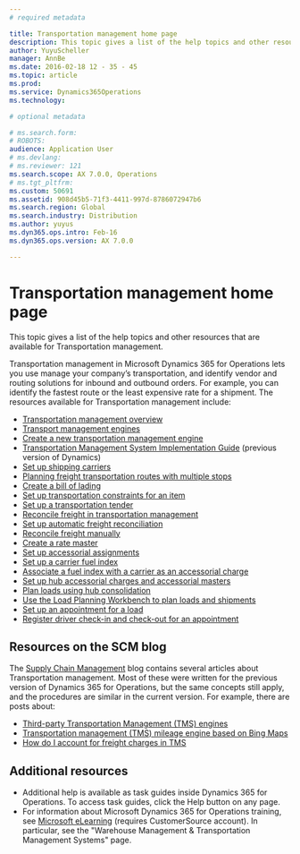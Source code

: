 ```yaml
---
# required metadata

title: Transportation management home page
description: This topic gives a list of the help topics and other resources that are available for Transportation management.
author: YuyuScheller
manager: AnnBe
ms.date: 2016-02-18 12 - 35 - 45
ms.topic: article
ms.prod: 
ms.service: Dynamics365Operations
ms.technology: 

# optional metadata

# ms.search.form: 
# ROBOTS: 
audience: Application User
# ms.devlang: 
# ms.reviewer: 121
ms.search.scope: AX 7.0.0, Operations
# ms.tgt_pltfrm: 
ms.custom: 50691
ms.assetid: 908d45b5-71f3-4411-997d-8786072947b6
ms.search.region: Global
ms.search.industry: Distribution
ms.author: yuyus
ms.dyn365.ops.intro: Feb-16
ms.dyn365.ops.version: AX 7.0.0

---
```


# Transportation management home page

This topic gives a list of the help topics and other resources that are available for Transportation management.

Transportation management in Microsoft Dynamics 365 for Operations lets you use manage your company’s transportation, and identify vendor and routing solutions for inbound and outbound orders. For example, you can identify the fastest route or the least expensive rate for a shipment. The resources available for Transportation management include:

-   [Transportation management overview](http://ax.help.dynamics.com/en/wiki/transportation-management-overview/)
-   [Transport management engines](transportation-management-engines.md)
-   [Create a new transportation management engine](create-new-transportation-management-engine.md)
-   [Transportation Management System Implementation Guide](http://blogs.msdn.com/b/dynamicsaxscm/archive/2014/11/21/transportation-management-system-implementation-guide.aspx) (previous version of Dynamics)
-   [Set up shipping carriers](http://ax.help.dynamics.com/en/wiki/set-up-shipping-carriers/)
-   [Planning freight transportation routes with multiple stops](plan-freight-transportation-routes-multiple-stops.md)
-   [Create a bill of lading](create-bill-of-lading.md)
-   [Set up transportation constraints for an item](http://ax.help.dynamics.com/en/wiki/set-up-transportation-constraints-for-an-item/)
-   [Set up a transportation tender](http://ax.help.dynamics.com/en/wiki/set-up-a-transportation-tender/)
-   [Reconcile freight in transportation management](reconcile-freight-transportation-management.md)
-   [Set up automatic freight reconciliation](http://ax.help.dynamics.com/en/wiki/set-up-automatic-freight-reconciliation/)
-   [Reconcile freight manually](http://ax.help.dynamics.com/en/wiki/reconcile-freight-manually/)
-   [Create a rate master](http://ax.help.dynamics.com/en/wiki/create-a-rate-master/)
-   [Set up accessorial assignments](http://ax.help.dynamics.com/en/wiki/set-up-accessorial-assignments/)
-   [Set up a carrier fuel index](http://ax.help.dynamics.com/en/wiki/set-up-a-carrier-fuel-index/)
-   [Associate a fuel index with a carrier as an accessorial charge](http://ax.help.dynamics.com/en/wiki/associate-a-fuel-index-with-a-carrier-as-an-accessorial-charge/)
-   [Set up hub accessorial charges and accessorial masters](http://ax.help.dynamics.com/en/wiki/set-up-hub-accessorial-charges-and-accessorial-masters/)
-   [Plan loads using hub consolidation](plan-loads-hub-consolidation.md)
-   [Use the Load Planning Workbench to plan loads and shipments](http://ax.help.dynamics.com/en/wiki/use-the-load-planning-workbench-to-plan-loads/)
-   [Set up an appointment for a load](http://ax.help.dynamics.com/en/wiki/set-up-an-appointment-for-a-load/)
-   [Register driver check-in and check-out for an appointment](http://ax.help.dynamics.com/en/wiki/register-driver-check-in-and-check-out-for-an-appointment/)

## Resources on the SCM blog
The [Supply Chain Management](http://blogs.msdn.com/b/dynamicsaxscm/) blog contains several articles about Transportation management. Most of these were written for the previous version of Dynamics 365 for Operations, but the same concepts still apply, and the procedures are similar in the current version. For example, there are posts about:

-   [Third-party Transportation Management (TMS) engines](http://blogs.msdn.com/b/dynamicsaxscm/archive/2014/10/08/third-party-transportation-management-tms-engines-ups-fedex-progistics-pcmiler.aspx)
-   [Transportation management (TMS) mileage engine based on Bing Maps](http://blogs.msdn.com/b/dynamicsaxscm/archive/2014/07/11/transportation-management-tms-mileage-engine-based-on-bing-maps.aspx)
-   [How do I account for freight charges in TMS](http://blogs.msdn.com/b/dynamicsaxscm/archive/2015/05/26/how-do-i-account-for-freight-charges-in-tms.aspx)

## Additional resources
-   Additional help is available as task guides inside Dynamics 365 for Operations. To access task guides, click the Help button on any page.
-   For information about Microsoft Dynamics 365 for Operations training, see [Microsoft eLearning](https://mbs2.microsoft.com/members/elearning/dynamicstrainingcert.aspx) (requires CustomerSource account). In particular, see the "Warehouse Management & Transportation Management Systems" page.


